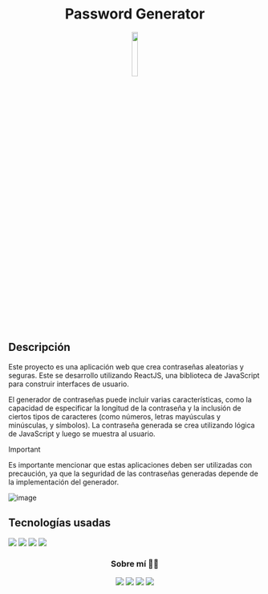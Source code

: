<h1 align="center">Password Generator</h1>
<div align="center">
  <a><img src="https://img.shields.io/badge/Estado%3A-Terminado-success" width="15%"></a>
</div>

<h2>Descripción</h2>

Este proyecto es una aplicación web que crea contraseñas aleatorias y seguras. Este se desarrollo utilizando ReactJS, una biblioteca de JavaScript para construir interfaces de usuario.

El generador de contraseñas puede incluir varias características, como la capacidad de especificar la longitud de la contraseña y la inclusión de ciertos tipos de caracteres (como números, letras mayúsculas y minúsculas, y símbolos). La contraseña generada se crea utilizando lógica de JavaScript y luego se muestra al usuario.

> [!IMPORTANT]
> Es importante mencionar que estas aplicaciones deben ser utilizadas con precaución, ya que la seguridad de las contraseñas generadas depende de la implementación del generador.


![image](https://github.com/D4vc-198/password_generator/assets/69604964/b0e62a1c-0982-4c40-9291-57b8624e030e)

<h2>Tecnologías usadas</h2>

<img src="https://img.shields.io/badge/HTML5-E34F26?style=for-the-badge&logo=html5&logoColor=white">&nbsp;<img src="https://img.shields.io/badge/CSS3-1572B6?style=for-the-badge&logo=css3&logoColor=white">&nbsp;<img src="https://img.shields.io/badge/JavaScript-323330?style=for-the-badge&logo=javascript&logoColor=F7DF1E">&nbsp;<img src="https://img.shields.io/badge/React-20232A?style=for-the-badge&logo=react&logoColor=61DAFB">

<h3 align="center">Sobre mí 👨‍💻</h3>
<p align="center"><a href="https://www.facebook.com/D4vc198/"><img src="https://img.shields.io/badge/Facebook-1877F2?style=for-the-badge&logo=facebook&logoColor=white"></a>&nbsp;<a href="https://www.linkedin.com/in/diego-a-valdez-a4405a213/"><img src="https://img.shields.io/badge/LinkedIn-0077B5?style=for-the-badge&logo=linkedin&logoColor=white"></a>&nbsp;<a href="https://github.com/d4vc-198"><img src="https://img.shields.io/badge/GitHub-100000?style=for-the-badge&logo=github&logoColor=white"></a>&nbsp;<a href="https://play.google.com/store/apps/developer?id=Diego+A.+Valdez&hl=es_MX"><img src="https://img.shields.io/badge/Google_Play-414141?style=for-the-badge&logo=google-play&logoColor=white"></a>
</p>
